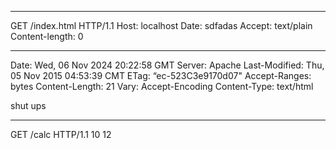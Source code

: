 -----------
GET /index.html HTTP/1.1
Host: localhost
Date: sdfadas
Accept: text/plain
Content-length: 0

-----------
Date: Wed, 06 Nov 2024 20:22:58 GMT
Server: Apache
Last-Modified: Thu, 05 Nov 2015 04:53:39 CMT
ETag: “ec-523C3e9170d07"
Accept-Ranges: bytes
Content-Length: 21
Vary: Accept-Encoding
Content-Type: text/html
<html>shut ups</html>

----------
GET /calc HTTP/1.1
10 12
